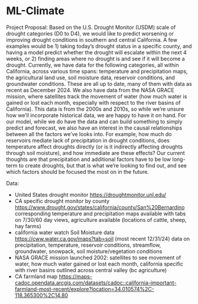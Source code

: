 # ML-Climate

Project Proposal: 
Based on the U.S. Drought Monitor (USDM) scale of drought categories (D0 to D4), we would like to predict worsening or improving drought conditions in southern and central California. A few examples would be 1) taking today’s drought status in a specific county, and having a model predict whether the drought will escalate within the next 4 weeks, or 2) finding areas where no drought is and see if it will become a drought. Currently, we have data for the following categories, all within California, across various time spans: temperature and precipitation maps, the agricultural land use, soil moisture data, reservoir conditions, and groundwater conditions. These are all up to date, many of them with data as recent as December 2024. We also have data from the NASA GRACE mission, where satellites track the movement of water (how much water is gained or lost each month, especially with respect to the river basins of California). This data is from the 2000s and 2010s, so while we’re unsure how we’ll incorporate historical data, we are happy to have it on hand. For our model, while we do have the data and can build something to simply predict and forecast, we also have an interest in the causal relationships between all the factors we’ve looks into. For example, how much do reservoirs mediate lack of precipitation in drought conditions, does temperature affect droughts directly (or is it indirectly affecting droughts through soil moisture), and how immediate are these effects? Our current thoughts are that precipitation and additional factors have to be low long-term to create droughts, but that is what we’re looking to find out, and see which factors should be focused the most on in the future. 

Data: 
- United States drought monitor https://droughtmonitor.unl.edu/
- CA specific drought monitor by county https://www.drought.gov/states/california/county/San%20Bernardino
corresponding temperature and precipitation maps available with tabs on 7/30/60 day views, agriculture available (locations of cattle, sheep, hay farms)
- california water watch Soil Moisture data https://cww.water.ca.gov/maps?tab=soil (most recent 12/31/24)
data on precipitation, temperature, reservoir conditions, streamflow, groundwater, snowpack, soil moisture/vegetation conditions
- NASA GRACE mission launched 2002: satellites to see movement of water, how much water gained or lost each month, california specific with river basins outlined across central valley (bc agriculture) 
- CA farmland map https://maps-cadoc.opendata.arcgis.com/datasets/cadoc::california-important-farmland-most-recent/explore?location=34.010574%2C-118.365300%2C14.80
